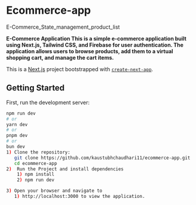 # Ecommerce-app
E-Commerce_State_management_product_list

**E-Commerce Application
This is a simple e-commerce application built using Next.js, Tailwind CSS, and Firebase for user authentication.
The application allows users to browse products, add them to a virtual shopping cart, and manage the cart items.**

This is a [Next.js](https://nextjs.org/) project bootstrapped with [`create-next-app`](https://github.com/vercel/next.js/tree/canary/packages/create-next-app).

## Getting Started
First, run the development server:
```bash
npm run dev
# or
yarn dev
# or
pnpm dev
# or
bun dev
1) Clone the repository:
   git clone https://github.com/kaustubhchaudhari11/ecommerce-app.git
   cd ecommerce-app
2)  Run the Project and install dependencies
    1) npm install
    2) npm run dev

3) Open your browser and navigate to
   1) http://localhost:3000 to view the application.



  
